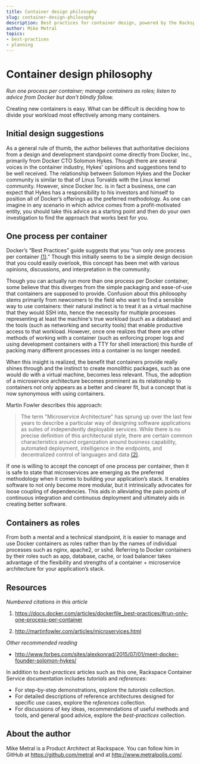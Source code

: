 ```yaml
---
title: Container design philosophy
slug: container-design-philosophy
description: Best practices for container design, powered by the Rackspace Container Service
author: Mike Metral
topics:
- best-practices
- planning
---
```


# Container design philosophy

*Run one process per container; manage containers as roles; listen to advice from Docker but don't blindly follow.*

Creating new containers is easy. What can be difficult is deciding how to divide your workload most effectively among many containers.

## Initial design suggestions

As a general rule of thumb, the author believes that authoritative decisions from a design and development standpoint come directly from Docker, Inc., primarily from Docker CTO Solomon Hykes. Though there are several voices in the container industry, Hykes' opinions and suggestions tend to be well received. The relationship between Solomon Hykes and the Docker community is similar to that of Linus Torvalds with the Linux kernel community. However, since Docker Inc. is in fact a business, one can expect that Hykes has a responsibility to his investors and himself to position all of Docker’s offerings as the preferred methodology. As one can imagine in any scenario in which advice comes from a
profit-motivated entity, you should take this advice as a starting point and then do your own investigation to find the approach that works best for you.

## One process per container

Docker’s “Best Practices” guide suggests that you “run only one process per container [(1)](#resources).” Though this initially seems to be a simple design decision that you could easily overlook, this concept has been met with various opinions, discussions, and interpretation in the community.

Though you can actually run more than one process per Docker container, some believe that this diverges from the simple packaging and ease-of-use that containers are supposed to provide. Confusion about this philosophy stems primarily from newcomers to the field who want to find a sensible way to use containers: their natural instinct is to treat it as a virtual machine that they would SSH into, hence the necessity for multiple processes representing at least the machine's true workload (such as a database)
and the tools (such as networking and security tools) that
enable productive access to that workload. However,
once one realizes that there are other methods of working with a
container (such as enforcing proper logs and using development containers with
a TTY for shell interaction) this hurdle of
packing many different processes into a container is no longer needed.

When this insight is realized, the benefit that containers provide really
shines through and the instinct to create monolithic packages, such as
one would do with a virtual machine, becomes less relevant. Thus, the adoption of a
microservice architecture becomes prominent as its relationship to
containers not only appears as a better and clearer fit, but a concept
that is now synonymous with using containers.

Martin Fowler describes this approach:

> The term "Microservice Architecture" has sprung up over the last few
> years to describe a particular way of designing software applications
> as suites of independently deployable services. While there is no
> precise definition of this architectural style, there are certain
> common characteristics around organization around business capability,
> automated deployment, intelligence in the endpoints, and decentralized
> control of languages and data [(2)](#resources).

If one is willing to accept the concept of one process per container, then
it is safe to state that microservices are emerging as the preferred
methodology when it comes to building your application’s stack. It
enables software to not only become more modular, but it
intrinsically advocates for loose coupling of dependencies. This aids
in alleviating the pain points of continuous integration and continuous deployment
and ultimately aids in
creating better software.

## Containers as roles

From both a mental and a technical
standpoint, it is easier to manage and use Docker containers as
roles rather than by the names of
individual processes such as nginx, apache2, or sshd.
Referring to Docker containers by their roles such as
app, database, cache, or load balancer
takes advantage of the flexibility and strengths of a container + microservice
architecture for your application’s stack.

<a name="resources"></a>
## Resources

*Numbered citations in this article*

1. <https://docs.docker.com/articles/dockerfile_best-practices/#run-only-one-process-per-container>

2. <http://martinfowler.com/articles/microservices.html>

*Other recommended reading*

- <http://www.forbes.com/sites/alexkonrad/2015/07/01/meet-docker-founder-solomon-hykes/>

In addition to *best-practices* articles such as this one,
Rackspace Container Service documentation includes *tutorials* and *references*:

* For step-by-step demonstrations, explore the *tutorials* collection.
* For detailed descriptions of reference architectures designed
  for specific use cases,
  explore the *references* collection.
* For discussions of key ideas, recommendations of useful methods and tools, and
  general good advice, explore the *best-practices* collection.

## About the author

Mike Metral is a Product Architect at Rackspace. You can follow him in GitHub at https://github.com/metral and at http://www.metralpolis.com/.
